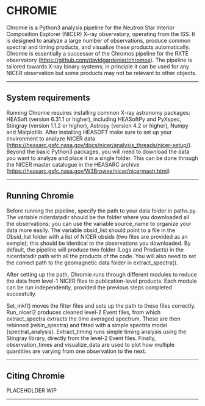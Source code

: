 # CHROMIE

Chromie is a Python3 analysis pipeline for the Neutron Star Interior Composition Explorer (NICER) X-ray observatory, operating from the ISS.
It is designed to analyze a large number of observations, produce common spectral and timing products, and visualize these products
automatically. Chromie is essentially a successor of the Chromos pipeline for the RXTE observatory (https://github.com/davidgardenier/chromos).
The pipeline is tailored towards X-ray binary systems; in principle it can be used for any NICER observation but some products may
not be relevant to other objects.

---------------------------------------------------------------------------------------------------------------------------------------

## System requirements

Running Chromie requires installing common X-ray astronomy packages: HEASoft (version 6.31.1 or higher), including HEASoftPy
and PyXspec, Stingray (version 1.1.2 or higher), Astropy (version 4.2 or higher), Numpy and Matplotlib. After installing HEASOFT
make sure to set up your environment to analyze NICER data (https://heasarc.gsfc.nasa.gov/docs/nicer/analysis_threads/nicer-setup/).
Beyond the basic Python3 packages, you will need to download the data you want to analyze and place it in a single folder. This can
be done through the NICER master catalogue in the HEASARC archive (https://heasarc.gsfc.nasa.gov/W3Browse/nicer/nicermastr.html)

---------------------------------------------------------------------------------------------------------------------------------------

## Running Chromie

Before running the pipeline, specify the path to your data folder in paths.py. The variable niderdatadir should be the folder where
you downloaded all the observations; you can use the variable source\_name to organize your data more easily. The variable obsid\_list 
should point to a file in the Obsid\_list folder with a list of NICER obsids (two files are provided as an exmple); this should be
identical to the observations you downloaded. By default, the pipeline will produce two folder (Logs and Products) in the nicerdatadir
path with all the products of the code. You will also need to set the correct path to the geomagnetic data folder in extract\_spectra().


After setting up the path, Chromie runs through different modules to reduce the data from level-1 NICER files to publication-level
products. Each module can be run independently, provided the previous steps completed succesfully. 


Set\_mkf() moves the filter files and sets up the path to these files correctly. Run\_nicerl2 produces cleaned level-2 Event files, 
from which extract_spectra extracts the time averaged spectrum. These are then rebinned (rebin\_spectra) and fitted with a simple
spectrla model (spectral\_analysis). Extract\_timing runs simple timing analysis using the Stingray library, directly from the level-2
Event files. Finally, observation\_times and visualize\_data are used to plot how multiple quantities are varying from one observation
to the next. 

---------------------------------------------------------------------------------------------------------------------------------------
## Citing Chromie

PLACEHOLDER WIP

---------------------------------------------------------------------------------------------------------------------------------------
